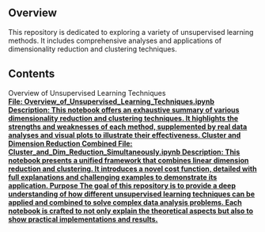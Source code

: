 ## Overview ##
This repository is dedicated to exploring a variety of unsupervised learning methods. It includes comprehensive analyses and applications of dimensionality reduction and clustering techniques.<br>
## Contents ##
Overview of Unsupervised Learning Techniques<br>
<u><b>File<b><u>: Overview_of_Unsupervised_Learning_Techniques.ipynb <br>
Description: This notebook offers an exhaustive summary of various dimensionality reduction and clustering techniques. It highlights the strengths and weaknesses of each method, supplemented by real data analyses and visual plots to illustrate their effectiveness.
Cluster and Dimension Reduction Combined
File: Cluster_and_Dim_Reduction_Simultaneously.ipynb
Description: This notebook presents a unified framework that combines linear dimension reduction and clustering. It introduces a novel cost function, detailed with full explanations and challenging examples to demonstrate its application.
Purpose
The goal of this repository is to provide a deep understanding of how different unsupervised learning techniques can be applied and combined to solve complex data analysis problems. Each notebook is crafted to not only explain the theoretical aspects but also to show practical implementations and results.
